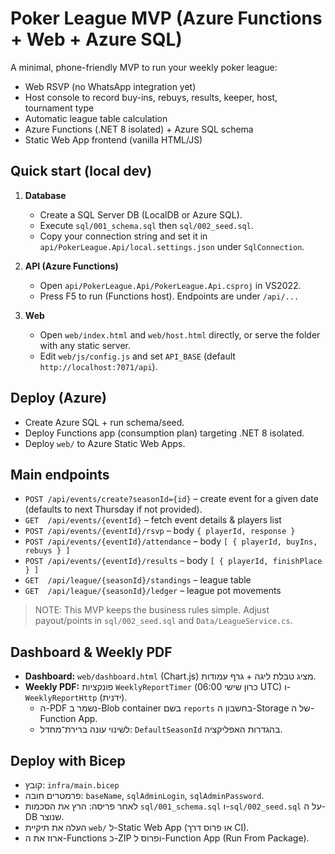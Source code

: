 # Poker League MVP (Azure Functions + Web + Azure SQL)

A minimal, phone-friendly MVP to run your weekly poker league:
- Web RSVP (no WhatsApp integration yet)
- Host console to record buy-ins, rebuys, results, keeper, host, tournament type
- Automatic league table calculation
- Azure Functions (.NET 8 isolated) + Azure SQL schema
- Static Web App frontend (vanilla HTML/JS)

## Quick start (local dev)
1. **Database**
   - Create a SQL Server DB (LocalDB or Azure SQL).
   - Execute `sql/001_schema.sql` then `sql/002_seed.sql`.
   - Copy your connection string and set it in `api/PokerLeague.Api/local.settings.json` under `SqlConnection`.

2. **API (Azure Functions)**
   - Open `api/PokerLeague.Api/PokerLeague.Api.csproj` in VS2022.
   - Press F5 to run (Functions host). Endpoints are under `/api/...`

3. **Web**
   - Open `web/index.html` and `web/host.html` directly, or serve the folder with any static server.
   - Edit `web/js/config.js` and set `API_BASE` (default `http://localhost:7071/api`).

## Deploy (Azure)
- Create Azure SQL + run schema/seed.
- Deploy Functions app (consumption plan) targeting .NET 8 isolated.
- Deploy `web/` to Azure Static Web Apps.

## Main endpoints
- `POST /api/events/create?seasonId={id}` – create event for a given date (defaults to next Thursday if not provided).
- `GET  /api/events/{eventId}` – fetch event details & players list
- `POST /api/events/{eventId}/rsvp` – body `{ playerId, response }`
- `POST /api/events/{eventId}/attendance` – body `[ { playerId, buyIns, rebuys } ]`
- `POST /api/events/{eventId}/results` – body `[ { playerId, finishPlace } ]`
- `GET  /api/league/{seasonId}/standings` – league table
- `GET  /api/league/{seasonId}/ledger` – league pot movements

> NOTE: This MVP keeps the business rules simple. Adjust payout/points in `sql/002_seed.sql` and `Data/LeagueService.cs`.


## Dashboard & Weekly PDF
- **Dashboard:** `web/dashboard.html` (Chart.js) מציג טבלת ליגה + גרף עמודות.
- **Weekly PDF:** פונקציות `WeeklyReportTimer` (כרון שישי 06:00 UTC) ו-`WeeklyReportHttp` (ידנית).
  - ה-PDF נשמר ב-Blob container בשם `reports` בחשבון ה-Storage של ה-Function App.
  - לשינוי עונה ברירת־מחדל: `DefaultSeasonId` בהגדרות האפליקציה.

## Deploy with Bicep
- קובץ: `infra/main.bicep`
- פרמטרים חובה: `baseName`, `sqlAdminLogin`, `sqlAdminPassword`.
- לאחר פריסה: הרץ את הסכמות `sql/001_schema.sql` ו-`sql/002_seed.sql` על ה-DB שנוצר.
- העלה את תיקיית `web/` ל-Static Web App (או פרוס דרך CI).
- ארוז את ה-Functions כ-ZIP ופרוס ל-Function App (Run From Package).

